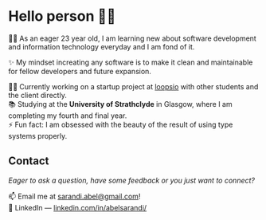 # Hello person 👋🤖

🤸‍♂️ As an eager 23 year old, I am learning new about software development and information technology everyday and I am fond of it.

✨ My mindset increating any software is to make it clean and maintainable for fellow developers and future expansion.

👨‍💻 Currently working on a startup project at [loopsio](https://loopsio.com/) with other students and the client directly.\
📚 Studying at the **University of Strathclyde** in Glasgow, where I am completing my fourth and final year.\
⚡ Fun fact: I am obsessed with the beauty of the result of using type systems properly.

## Contact

*Eager to ask a question, have some feedback or you just want to connect?*

📫 Email me at [sarandi.abel@gmail.com](mailto:sarandi.abel@gmail.com)!\
🔗 LinkedIn — [linkedin.com/in/abelsarandi/](https://www.linkedin.com/in/abelsarandi/)
